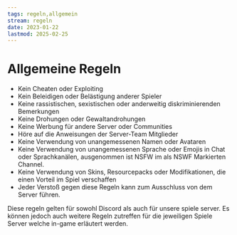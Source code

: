 ```yaml
---
tags: regeln,allgemein
stream: regeln
date: 2023-01-22
lastmod: 2025-02-25
---
```

# Allgemeine Regeln

- Kein Cheaten oder Exploiting
- Kein Beleidigen oder Belästigung anderer Spieler
- Keine rassistischen, sexistischen oder anderweitig diskriminierenden Bemerkungen
- Keine Drohungen oder Gewaltandrohungen
- Keine Werbung für andere Server oder Communities
- Höre auf die Anweisungen der Server-Team Mitglieder
- Keine Verwendung von unangemessenen Namen oder Avataren
- Keine Verwendung von unangemessenen Sprache oder Emojis in Chat oder Sprachkanälen, ausgenommen ist NSFW im als NSWF Markierten Channel. 
- Keine Verwendung von Skins, Resourcepacks oder Modifikationen, die einen Vorteil im Spiel verschaffen
- Jeder Verstoß gegen diese Regeln kann zum Ausschluss von dem Server führen.

Diese regeln gelten für sowohl Discord als auch für unsere spiele server. Es können jedoch auch weitere Regeln zutreffen für die jeweiligen Spiele Server welche in-game erläutert werden.
